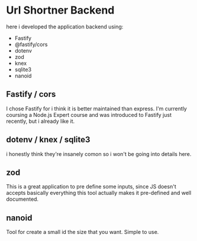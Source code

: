 # Url Shortner Backend

here i developed the application backend using:
- Fastify
- @fastify/cors
- dotenv
- zod
- knex
- sqlite3
- nanoid

## Fastify / cors

I chose Fastify for i think it is better maintained than express. I'm currently coursing a Node.js Expert course and was introduced to Fastify just recently, but i already like it.

## dotenv / knex / sqlite3

i honestly think they're insanely comon so i won't be going into details here.

## zod

This is a great application to pre define some inputs, since JS doesn't accepts basically everything this tool actually makes it pre-defined and well documented.

## nanoid

Tool for create a small id the size that you want. Simple to use.